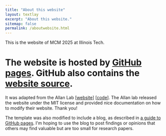 ```yaml
---
title: "About this website"
layout: textlay
excerpt: "About this website."
sitemap: false
permalink: /aboutwebsite.html
---
```


This is the website of MCM 2025 at Illinois Tech.

# The website is hosted by [GitHub pages](https://ccbatiit.github.io). GitHub also contains the [website source](https://github.com/CCBatIIT/CCBatIIT.github.io).

It was adapted from the Allan Lab
[[website](https://www.allanlab.org/)] [[code](https://github.com/allanlab/allanlab)]. The Allan lab released the website under the MIT license and provided nice documentation on how to modify their website. Thank you!

The template was also modified to include a blog, as described in [a guide to GitHub pages](http://jmcglone.com/guides/github-pages/). I'm hoping to use the blog to post findings or opinions that others may find valuable but are too small for research papers.
